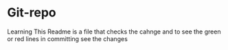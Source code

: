 # Git-repo
Learning 
This Readme is a file that checks the cahnge and to see the green or red lines in committing
see the changes 
